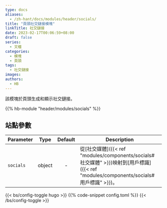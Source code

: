 ```yaml
---
type: docs
aliases:
  - /zh-hant/docs/modules/header/socials/
title: "頁頭社交鏈接模塊"
linkTitle: 社交鏈接
date: 2023-02-17T00:06:59+08:00
draft: false
series:
  - 文檔
categories:
  - 模塊
  - 頁頭
tags:
  - 社交鏈接
images:
authors:
  - HB
---
```


該模塊於頁頭生成和顯示社交鏈接。

<!--more-->

{{% hb-module "header/modules/socials" %}}

## 站點參數

| Parameter |  Type  | Default | Description                                     |
| --------- | :----: | :-----: | ----------------------------------------------- |
| `socials` | object |    -    | 從[社交媒體]({{< ref "modules/components/socials#社交媒體" >}})映射到[用戶標識]({{< ref "modules/components/socials#用戶標識" >}})。 |

{{< bs/config-toggle hugo >}}
{{% code-snippet config.toml %}}
{{< /bs/config-toggle >}}
